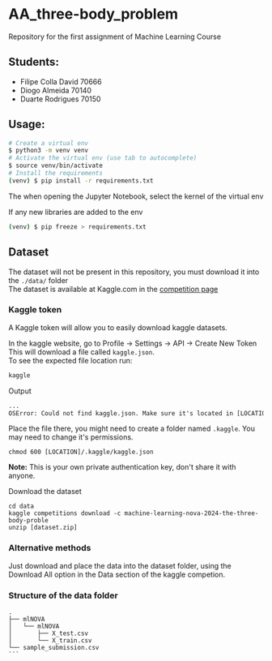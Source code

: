 # AA_three-body_problem
Repository for the first assignment of Machine Learning Course

## Students:
<ul>
  <li>Filipe Colla David 70666</li>
  <li>Diogo Almeida 70140</li>
  <li>Duarte Rodrigues 70150</li>
</ul>


## Usage:
```bash
# Create a virtual env 
$ python3 -m venv venv
# Activate the virtual env (use tab to autocomplete)
$ source venv/bin/activate
# Install the requirements
(venv) $ pip install -r requirements.txt
```

The when opening the Jupyter Notebook, select the kernel of the virtual env

If any new libraries are added to the env
```bash
(venv) $ pip freeze > requirements.txt
```

## Dataset
The dataset will not be present in this repository, you must download it into the ```./data/``` folder<br>
The dataset is available at Kaggle.com in the [competition page](https://www.kaggle.com/competitions/machine-learning-nova-2024-the-three-body-proble/data)

### Kaggle token
A Kaggle token will allow you to easily download kaggle datasets.<br>

In the kaggle website, go to Profile -> Settings -> API -> Create New Token<br>
This will download a file called ```kaggle.json```.<br>
To see the expected file location run:
```bash
kaggle
```
Output
```txt
...
OSError: Could not find kaggle.json. Make sure it's located in [LOCATION]/.kaggle/
```
Place the file there, you might need to create a folder named ```.kaggle```.
You may need to change it's permissions.
```
chmod 600 [LOCATION]/.kaggle/kaggle.json
```
<b>Note:</b> This is your own private authentication key, don't share it with anyone.

Download the dataset
```
cd data
kaggle competitions download -c machine-learning-nova-2024-the-three-body-proble
unzip [dataset.zip]
```

### Alternative methods
Just download and place the data into the dataset folder, using the Download All option in the Data section of the kaggle competion.

### Structure of the data folder
````
.
├── mlNOVA
│   └── mlNOVA
│       ├── X_test.csv
│       └── X_train.csv
└── sample_submission.csv
```